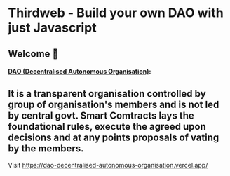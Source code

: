 # **Thirdweb - Build your own DAO with just Javascript**

## **Welcome 👋**

#### <ins>DAO (Decentralised Autonomous Organisation)</ins>: 
It is a transparent organisation controlled by group of organisation's members and is not led by central govt. Smart Comtracts lays the foundational rules, execute the agreed upon decisions and at any points proposals of vating by the members.
---
 Visit https://dao-decentralised-autonomous-organisation.vercel.app/
